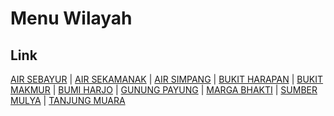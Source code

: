 # Menu Wilayah

## Link

[AIR SEBAYUR](https://github.com/gigit-pemilu/pemilu-2024-17-bengkulu/tree/main/pileg-dpr/hitung-suara/sub/17-bengkulu/sub/03-bengkulu-utara/sub/24-pinang-raya/sub/2001-air-sebayur)
 | 
[AIR SEKAMANAK](https://github.com/gigit-pemilu/pemilu-2024-17-bengkulu/tree/main/pileg-dpr/hitung-suara/sub/17-bengkulu/sub/03-bengkulu-utara/sub/24-pinang-raya/sub/2002-air-sekamanak)
 | 
[AIR SIMPANG](https://github.com/gigit-pemilu/pemilu-2024-17-bengkulu/tree/main/pileg-dpr/hitung-suara/sub/17-bengkulu/sub/03-bengkulu-utara/sub/24-pinang-raya/sub/2003-air-simpang)
 | 
[BUKIT HARAPAN](https://github.com/gigit-pemilu/pemilu-2024-17-bengkulu/tree/main/pileg-dpr/hitung-suara/sub/17-bengkulu/sub/03-bengkulu-utara/sub/24-pinang-raya/sub/2009-bukit-harapan)
 | 
[BUKIT MAKMUR](https://github.com/gigit-pemilu/pemilu-2024-17-bengkulu/tree/main/pileg-dpr/hitung-suara/sub/17-bengkulu/sub/03-bengkulu-utara/sub/24-pinang-raya/sub/2004-bukit-makmur)
 | 
[BUMI HARJO](https://github.com/gigit-pemilu/pemilu-2024-17-bengkulu/tree/main/pileg-dpr/hitung-suara/sub/17-bengkulu/sub/03-bengkulu-utara/sub/24-pinang-raya/sub/2006-bumi-harjo)
 | 
[GUNUNG PAYUNG](https://github.com/gigit-pemilu/pemilu-2024-17-bengkulu/tree/main/pileg-dpr/hitung-suara/sub/17-bengkulu/sub/03-bengkulu-utara/sub/24-pinang-raya/sub/2008-gunung-payung)
 | 
[MARGA BHAKTI](https://github.com/gigit-pemilu/pemilu-2024-17-bengkulu/tree/main/pileg-dpr/hitung-suara/sub/17-bengkulu/sub/03-bengkulu-utara/sub/24-pinang-raya/sub/2005-marga-bhakti)
 | 
[SUMBER MULYA](https://github.com/gigit-pemilu/pemilu-2024-17-bengkulu/tree/main/pileg-dpr/hitung-suara/sub/17-bengkulu/sub/03-bengkulu-utara/sub/24-pinang-raya/sub/2007-sumber-mulya)
 | 
[TANJUNG MUARA](https://github.com/gigit-pemilu/pemilu-2024-17-bengkulu/tree/main/pileg-dpr/hitung-suara/sub/17-bengkulu/sub/03-bengkulu-utara/sub/24-pinang-raya/sub/2010-tanjung-muara)

